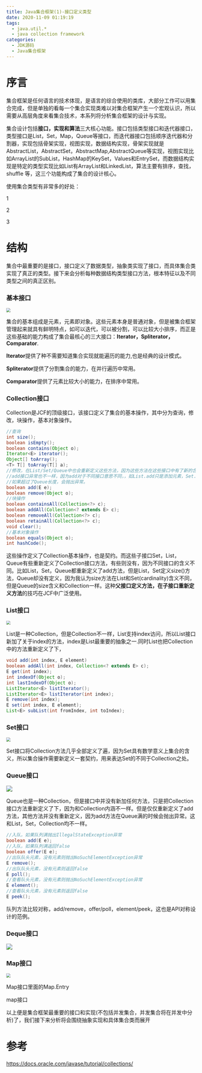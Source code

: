 ```yaml
---
title: Java集合框架(1)-接口定义类型
date: 2020-11-09 01:19:19
tags: 
  - java.util.*
  - java collection framework
categories:
  - JDK源码
  - Java集合框架
---
```




# 序言

集合框架是任何语言的技术体现，是语言的综合使用的类库，大部分工作可以用集合完成，但是单独的看每一个集合实现类难以对集合框架产生一个宏观认识，所以需要从高层角度来看集合技术，本系列将分析集合框架的设计与实现。



集合设计包括**接口，实现和算法**三大核心功能。接口包括类型接口和迭代器接口，类型接口是List，Set，Map，Queue等接口，而迭代器接口包括顺序迭代器和分割器，实现包括骨架实现，视图实现，数据结构实现，骨架实现就是AbstractList，AbstractSet，AbstractMap,AbstractQueue等实现，视图实现比如ArrayList的SubList，HashMap的KeySet，Values和EntrySet，而数据结构实现是特定的类型实现比如List有ArrayList和LinkedList，算法主要有排序，查找，shuffle 等，这三个功能构成了集合的设计核心。



使用集合类型有非常多的好处：

1

2

3







# 结构

集合中最重要的是接口，接口定义了数据类型，抽象类实现了接口，而具体集合类实现了真正的类型。接下来会分析每种数据结构类型接口方法，根本特征以及不同类型之间的真正区别。

### 基本接口

<img src="/images/JCF-Base.png" style="zoom:67%;" />

集合的基本组成是元素，元素即对象。这些元素本身是普通对象，但是被集合框架管理起来就具有鲜明特点，如可以迭代，可以被分割，可以比较大小排序，而正是这些基础的能力构成了集合最核心的三大接口：**Iterator，Spliterator，Comparator**.

**Iterator**提供了种不需要知道集合实现就能遍历的能力,也是经典的设计模式。

**Spliterator**提供了分割集合的能力，在并行遍历中常用。

**Comparator**提供了元素比较大小的能力，在排序中常用。



### Collection接口

Collection是JCF的顶级接口，该接口定义了集合的基本操作，其中分为查询，修改，块操作，基本对象操作。

```java
//查询
int size();
boolean isEmpty();
boolean contains(Object o);
Iterator<E> iterator();
Object[] toArray();
<T> T[] toArray(T[] a);
//修改，在List/Set/Queue中也会重新定义这些方法，因为这些方法在这些接口中有了新的含义，异常也和Collection
//add接口异常也不一样，因为add对于不同接口意思不同，，如List.add只是添加元素，Set.add添加不同元素，Queue.add
//如果超过了Queue长度，会抛出异常。
boolean add(E e);
boolean remove(Object o);
//块操作
boolean containsAll(Collection<?> c);
boolean addAll(Collection<? extends E> c);
boolean removeAll(Collection<?> c);
boolean retainAll(Collection<?> c);
void clear();
//基本对象操作
boolean equals(Object o);
int hashCode();
```

这些操作定义了Collection基本操作，也是契约。而这些子接口Set，List，Queue有些重新定义了Collection接口方法，有些则没有，因为不同接口的含义不同。比如List，Set，Queue都重新定义了add方法，但是List，Set定义size()方法，Queue却没有定义，因为我认为size方法在List和Set(cardinality)含义不同，但是Queue的size含义和Collection一样。这种**父接口定义方法，在子接口重新定义方法**的技巧在JCF中广泛使用。



### List接口

<img src="/images/List-Impl.png" style="zoom:67%;" />



List是一种Collection，但是Collection不一样，List支持index访问，所以List接口新加了关于index的方法，index是List最重要的抽象之一.同时List也把Collection中的方法重新定义了下，

```java
void add(int index, E element)
boolean addAll(int index, Collection<? extends E> c);
E get(int index);
int indexOf(Object o);
int lastIndexOf(Object o);
ListIterator<E> listIterator();
ListIterator<E> listIterator(int index);
E remove(int index);
E set(int index, E element);
List<E> subList(int fromIndex, int toIndex);
```



### Set接口

<img src="/images/set-impl.jpg" style="zoom:67%;" />

Set接口将Collection方法几乎全部定义了遍，因为Set具有数学意义上集合的含义，所以集合操作需要新定义一套契约，用来表达Set的不同于Collection之处。



### Queue接口

![](/images/Queue-Impl.png )

Queue也是一种Collection，但是接口中并没有新加任何方法，只是把Collection接口方法重新定义了下，因为和Collection内涵不一样。但是仅仅重新定义了add方法，其他方法并没有重新定义，因为add方法在Queue满的时候会抛出异常。这和List，Set，Collection均不一样。

```java
//入队，如果队列满抛出IllegalStateException异常
boolean add(E e);
//入队，如果队列满返回false
boolean offer(E e);
//出队队头元素，没有元素则抛出NoSuchElementException异常
E remove();
//出队队头元素，没有元素则返回false
E poll();
//查看队头元素，没有元素则抛出NoSuchElementException异常
E element();
//查看队头元素，没有元素则返回false
E peek();
```

队列方法比较对称，add/remove，offer/poll，element/peek，这也是API对称设计的范例。





### Deque接口

![](/images/Deque-Impl.png)



### Map接口

<img src="/images/Map-Impl.png" style="zoom:67%;" />



Map接口里面的Map.Entry

map接口







以上便是集合框架最重要的接口和实现(不包括并发集合，并发集合将在并发中分析)了，我们接下来分析将会围绕抽象实现和具体集合类而展开



# 参考

https://docs.oracle.com/javase/tutorial/collections/



